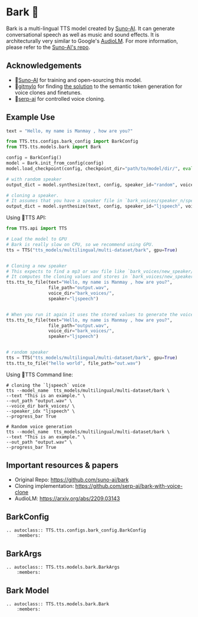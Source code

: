 # Bark 🐶

Bark is a multi-lingual TTS model created by [Suno-AI](https://www.suno.ai/). It can generate conversational speech as well as  music and sound effects.
It is architecturally very similar to Google's [AudioLM](https://arxiv.org/abs/2209.03143). For more information, please refer to the [Suno-AI's repo](https://github.com/suno-ai/bark).


## Acknowledgements
- 👑[Suno-AI](https://www.suno.ai/) for training and open-sourcing this model.
- 👑[gitmylo](https://github.com/gitmylo) for finding [the solution](https://github.com/gitmylo/bark-voice-cloning-HuBERT-quantizer/) to the semantic token generation for voice clones and finetunes.
- 👑[serp-ai](https://github.com/serp-ai/bark-with-voice-clone) for controlled voice cloning.


## Example Use

```python
text = "Hello, my name is Manmay , how are you?"

from TTS.tts.configs.bark_config import BarkConfig
from TTS.tts.models.bark import Bark

config = BarkConfig()
model = Bark.init_from_config(config)
model.load_checkpoint(config, checkpoint_dir="path/to/model/dir/", eval=True)

# with random speaker
output_dict = model.synthesize(text, config, speaker_id="random", voice_dirs=None)

# cloning a speaker.
# It assumes that you have a speaker file in `bark_voices/speaker_n/speaker.wav` or `bark_voices/speaker_n/speaker.npz`
output_dict = model.synthesize(text, config, speaker_id="ljspeech", voice_dirs="bark_voices/")
```

Using 🐸TTS API:

```python
from TTS.api import TTS

# Load the model to GPU
# Bark is really slow on CPU, so we recommend using GPU.
tts = TTS("tts_models/multilingual/multi-dataset/bark", gpu=True)


# Cloning a new speaker
# This expects to find a mp3 or wav file like `bark_voices/new_speaker/speaker.wav`
# It computes the cloning values and stores in `bark_voices/new_speaker/speaker.npz`
tts.tts_to_file(text="Hello, my name is Manmay , how are you?",
                file_path="output.wav",
                voice_dir="bark_voices/",
                speaker="ljspeech")


# When you run it again it uses the stored values to generate the voice.
tts.tts_to_file(text="Hello, my name is Manmay , how are you?",
                file_path="output.wav",
                voice_dir="bark_voices/",
                speaker="ljspeech")


# random speaker
tts = TTS("tts_models/multilingual/multi-dataset/bark", gpu=True)
tts.tts_to_file("hello world", file_path="out.wav")
```

Using 🐸TTS Command line:

```console
# cloning the `ljspeech` voice
tts --model_name  tts_models/multilingual/multi-dataset/bark \
--text "This is an example." \
--out_path "output.wav" \
--voice_dir bark_voices/ \
--speaker_idx "ljspeech" \
--progress_bar True

# Random voice generation
tts --model_name  tts_models/multilingual/multi-dataset/bark \
--text "This is an example." \
--out_path "output.wav" \
--progress_bar True
```


## Important resources & papers
- Original Repo: https://github.com/suno-ai/bark
- Cloning implementation: https://github.com/serp-ai/bark-with-voice-clone
- AudioLM: https://arxiv.org/abs/2209.03143

## BarkConfig
```{eval-rst}
.. autoclass:: TTS.tts.configs.bark_config.BarkConfig
    :members:
```

## BarkArgs
```{eval-rst}
.. autoclass:: TTS.tts.models.bark.BarkArgs
    :members:
```

## Bark Model
```{eval-rst}
.. autoclass:: TTS.tts.models.bark.Bark
    :members:
```
